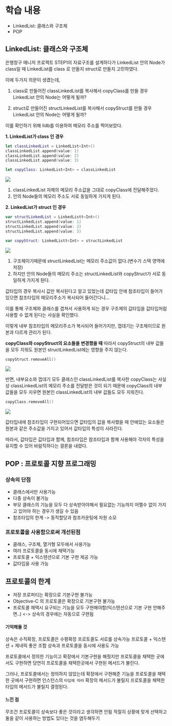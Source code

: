 # 학습 내용 
- LinkedList: 클래스와 구조체
- POP 

## LinkedList: 클래스와 구조체
은행창구 매니저 프로젝트 STEP1의 자료구조를 설계하다가 
LinkedList 안의 Node가 class일 때 LinkedList를 class 로 만들지 struct로 만들지 고민하였다.

이에 두가지 의문이 생겼는데,
1. class로 만들어진 classLinkedList를 복사해서 copyClass를 만들 경우 LinkedList 안의 Node는 어떻게 될까?

2. struct로 만들어진 structLinkedList를 복사해서 copyStruct를 만들 경우 LinkedList 안의 Node는 어떻게 될까?



이를 확인하기 위해 lldb를 이용하여 메모리 주소를 찍어보았다.

**1. LinkedList가 class 인 경우**
```swift
let classLinkedList = LinkedList<Int>()
classLinkedList.append(value: 1)
classLinkedList.append(value: 2)
classLinkedList.append(value: 3)

let copyClass: LinkedList<Int> = classLinkedList
```
![](https://i.imgur.com/masRF1q.png)
1. classLinkedList 자체의 메모리 주소값을 그대로 copyClass에 전달해주었다. 
2. 안의 Node들의 메모리 주소도 서로 동일하게 가지게 된다.


**2. LinkedList가 struct 인 경우**
```swift
var structLinkedList = LinkedListt<Int>()
structLinkedList.append(value: 1)
structLinkedList.append(value: 2)
structLinkedList.append(value: 3)

var copyStruct: LinkedListt<Int> = structLinkedList
```
![](https://i.imgur.com/0mKLtMI.png)
1. 구조체이기때문에 structLinkedList는 메모리 주소값이 없다.(변수가 스택 영역에 저장)
2. 하지만 안의 Node들의 메모리 주소는 structLinkedList와 copyStruct가 서로 동일하게 가지게 된다.

값타입의 경우 복사시 값만 복사된다고 알고 있었는데 값타입 안에 참조타입이 들어가 있으면 참조타입의 메모리주소가 복사되어 들어간다니...

이를 통해 구조체와 클래스를 겹쳐서 사용하게 되는 경우 구조체의 값타입을 값타입처럼 사용할 수 없게 된다는 사실을 확인했다.

이렇게 내부 참조타입의 메모리주소가 복사되어 들어가지만, 껍데기는 구조체이므로 원본과 다르게 관리가 된다. 

**copyClass와 copyStruct의 요소들을 변경했을 때**
따라서 copyStruct의 내부 값들을 모두 지워도 원본인 structLinkedList에는 영향을 주지 않는다.
```swift
copyStruct.removeAll()
```
![](https://i.imgur.com/kSepsyV.png)



반면, 내부요소와 껍데기 모두 클래스인 classLinkedList를 복사한 copyClass는 사실상 classLinkedList의 메모리 주소를 전달받은 것이 되기 때문에 copyClass의 내부 값들을 모두 지우면 원본인 classLinkedList의 내부 값들도 모두 지워진다. 
```swift
copyClass.removeAll()
```

![](https://i.imgur.com/i3cj4ie.png)

값타입내에 참조타입이 구현되어있으면 값타입의 값을 복사했을 때 안에있는 요소들은 원본과 같은 주소값을 가지고 있어서 값타입의 특성이 사라진다.

따라서, 값타입은 값타입과 함께, 참조타입은 참조타입과 함께 사용해야 각자의 특성을 유지할 수 있어 바람직하다는 결론을 내렸다. 

## POP : 프로토콜 지향 프로그래밍

### 상속의 단점
- 클래스에서만 사용가능
- 다중 상속이 불가능
- 부모 클래스의 기능을 모두 다 상속받아야해서 필요없는 기능까지 어쩔수 없이 가지고 있어야 하는 경우가 생길 수 있음
- 참조타입의 한계 -> 동적할당과 참조카운팅에 자원 소모

### 프로토콜을 사용함으로써 개선된점
- 클래스, 구조체, 열거형 모두에서 사용가능
- 여러 프로토콜을 동시에 채택가능
- 프로토콜 + 익스텐션으로 기본 구현 제공 가능
- 값타입을 사용 가능

## 프로토콜의 한계
- 저장 프로퍼티는 확장으로 기본구현 불가능
- Objective-C 의 프로토콜은 확장으로 기본구현 불가능
- 프로토콜 채택시 요구되는 기능을 모두 구현해야함(익스텐션으로 기본 구현 안해주면..) <-> 상속의 경우에는 자동으로 구현됨

#### 기억해둘 것 
상속은 수직확장, 프로토콜은 수평확장
프로토콜도 서로를 상속가능 
프로토콜 + 익스텐션 + 제네릭 좋은 조합 
상속과 프로토콜을 동시에 사용도 가능 

프로토콜에서 정의한 기능이고 확장에서 기본구현을 해줬지만 프로토콜을 채택한 곳에서도 구현하면 당연히 프로토콜을 채택한곳에서 구현된 메서드가 불린다.

그러나, 
프로토콜에서는 정의하지 않았는데 확장에서 구현해준 기능을 프로토콜을 채택한 곳에서 구현하면 인스턴스의 `타입에 따라` 확장의 메서드가 불릴지 프로토콜을 채택한 타입의 메서드가 불릴지 결정된다.

#### 느낀 점 
무조건 프로토콜이 상속보다 좋은 것이라고 생각하면 안됨
적절히 상황에 맞게 선택하고 둘을 같이 사용하는 방법도 있다는 것을 염두해두기
